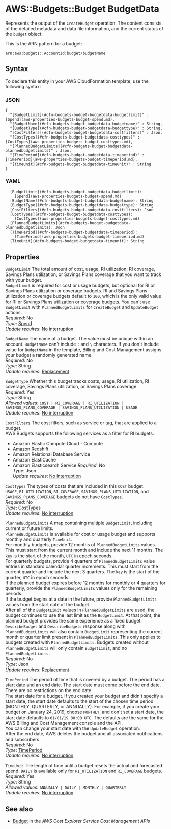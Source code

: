 # AWS::Budgets::Budget BudgetData<a name="aws-properties-budgets-budget-budgetdata"></a>

Represents the output of the `CreateBudget` operation\. The content consists of the detailed metadata and data file information, and the current status of the `budget` object\.

This is the ARN pattern for a budget: 

 `arn:aws:budgets::AccountId:budget/budgetName` 

## Syntax<a name="aws-properties-budgets-budget-budgetdata-syntax"></a>

To declare this entity in your AWS CloudFormation template, use the following syntax:

### JSON<a name="aws-properties-budgets-budget-budgetdata-syntax.json"></a>

```
{
  "[BudgetLimit](#cfn-budgets-budget-budgetdata-budgetlimit)" : [Spend](aws-properties-budgets-budget-spend.md),
  "[BudgetName](#cfn-budgets-budget-budgetdata-budgetname)" : String,
  "[BudgetType](#cfn-budgets-budget-budgetdata-budgettype)" : String,
  "[CostFilters](#cfn-budgets-budget-budgetdata-costfilters)" : Json,
  "[CostTypes](#cfn-budgets-budget-budgetdata-costtypes)" : [CostTypes](aws-properties-budgets-budget-costtypes.md),
  "[PlannedBudgetLimits](#cfn-budgets-budget-budgetdata-plannedbudgetlimits)" : Json,
  "[TimePeriod](#cfn-budgets-budget-budgetdata-timeperiod)" : [TimePeriod](aws-properties-budgets-budget-timeperiod.md),
  "[TimeUnit](#cfn-budgets-budget-budgetdata-timeunit)" : String
}
```

### YAML<a name="aws-properties-budgets-budget-budgetdata-syntax.yaml"></a>

```
  [BudgetLimit](#cfn-budgets-budget-budgetdata-budgetlimit): 
    [Spend](aws-properties-budgets-budget-spend.md)
  [BudgetName](#cfn-budgets-budget-budgetdata-budgetname): String
  [BudgetType](#cfn-budgets-budget-budgetdata-budgettype): String
  [CostFilters](#cfn-budgets-budget-budgetdata-costfilters): Json
  [CostTypes](#cfn-budgets-budget-budgetdata-costtypes): 
    [CostTypes](aws-properties-budgets-budget-costtypes.md)
  [PlannedBudgetLimits](#cfn-budgets-budget-budgetdata-plannedbudgetlimits): Json
  [TimePeriod](#cfn-budgets-budget-budgetdata-timeperiod): 
    [TimePeriod](aws-properties-budgets-budget-timeperiod.md)
  [TimeUnit](#cfn-budgets-budget-budgetdata-timeunit): String
```

## Properties<a name="aws-properties-budgets-budget-budgetdata-properties"></a>

`BudgetLimit`  <a name="cfn-budgets-budget-budgetdata-budgetlimit"></a>
The total amount of cost, usage, RI utilization, RI coverage, Savings Plans utilization, or Savings Plans coverage that you want to track with your budget\.  
 `BudgetLimit` is required for cost or usage budgets, but optional for RI or Savings Plans utilization or coverage budgets\. RI and Savings Plans utilization or coverage budgets default to `100`, which is the only valid value for RI or Savings Plans utilization or coverage budgets\. You can't use `BudgetLimit` with `PlannedBudgetLimits` for `CreateBudget` and `UpdateBudget` actions\.   
*Required*: No  
*Type*: [Spend](aws-properties-budgets-budget-spend.md)  
*Update requires*: [No interruption](https://docs.aws.amazon.com/AWSCloudFormation/latest/UserGuide/using-cfn-updating-stacks-update-behaviors.html#update-no-interrupt)

`BudgetName`  <a name="cfn-budgets-budget-budgetdata-budgetname"></a>
The name of a budget\. The value must be unique within an account\. `BudgetName` can't include `:` and `\` characters\. If you don't include value for `BudgetName` in the template, Billing and Cost Management assigns your budget a randomly generated name\.  
*Required*: No  
*Type*: String  
*Update requires*: [Replacement](https://docs.aws.amazon.com/AWSCloudFormation/latest/UserGuide/using-cfn-updating-stacks-update-behaviors.html#update-replacement)

`BudgetType`  <a name="cfn-budgets-budget-budgetdata-budgettype"></a>
Whether this budget tracks costs, usage, RI utilization, RI coverage, Savings Plans utilization, or Savings Plans coverage\.  
*Required*: Yes  
*Type*: String  
*Allowed values*: `COST | RI_COVERAGE | RI_UTILIZATION | SAVINGS_PLANS_COVERAGE | SAVINGS_PLANS_UTILIZATION | USAGE`  
*Update requires*: [No interruption](https://docs.aws.amazon.com/AWSCloudFormation/latest/UserGuide/using-cfn-updating-stacks-update-behaviors.html#update-no-interrupt)

`CostFilters`  <a name="cfn-budgets-budget-budgetdata-costfilters"></a>
The cost filters, such as service or tag, that are applied to a budget\.  
AWS Budgets supports the following services as a filter for RI budgets:  
+ Amazon Elastic Compute Cloud \- Compute
+ Amazon Redshift
+ Amazon Relational Database Service
+ Amazon ElastiCache
+ Amazon Elasticsearch Service
*Required*: No  
*Type*: Json  
*Update requires*: [No interruption](https://docs.aws.amazon.com/AWSCloudFormation/latest/UserGuide/using-cfn-updating-stacks-update-behaviors.html#update-no-interrupt)

`CostTypes`  <a name="cfn-budgets-budget-budgetdata-costtypes"></a>
The types of costs that are included in this `COST` budget\.  
 `USAGE`, `RI_UTILIZATION`, `RI_COVERAGE`, `SAVINGS_PLANS_UTILIZATION`, and `SAVINGS_PLANS_COVERAGE` budgets do not have `CostTypes`\.  
*Required*: No  
*Type*: [CostTypes](aws-properties-budgets-budget-costtypes.md)  
*Update requires*: [No interruption](https://docs.aws.amazon.com/AWSCloudFormation/latest/UserGuide/using-cfn-updating-stacks-update-behaviors.html#update-no-interrupt)

`PlannedBudgetLimits`  <a name="cfn-budgets-budget-budgetdata-plannedbudgetlimits"></a>
A map containing multiple `BudgetLimit`, including current or future limits\.  
 `PlannedBudgetLimits` is available for cost or usage budget and supports monthly and quarterly `TimeUnit`\.   
For monthly budgets, provide 12 months of `PlannedBudgetLimits` values\. This must start from the current month and include the next 11 months\. The `key` is the start of the month, `UTC` in epoch seconds\.   
For quarterly budgets, provide 4 quarters of `PlannedBudgetLimits` value entries in standard calendar quarter increments\. This must start from the current quarter and include the next 3 quarters\. The `key` is the start of the quarter, `UTC` in epoch seconds\.   
If the planned budget expires before 12 months for monthly or 4 quarters for quarterly, provide the `PlannedBudgetLimits` values only for the remaining periods\.  
If the budget begins at a date in the future, provide `PlannedBudgetLimits` values from the start date of the budget\.   
After all of the `BudgetLimit` values in `PlannedBudgetLimits` are used, the budget continues to use the last limit as the `BudgetLimit`\. At that point, the planned budget provides the same experience as a fixed budget\.   
 `DescribeBudget` and `DescribeBudgets` response along with `PlannedBudgetLimits` will also contain `BudgetLimit` representing the current month or quarter limit present in `PlannedBudgetLimits`\. This only applies to budgets created with `PlannedBudgetLimits`\. Budgets created without `PlannedBudgetLimits` will only contain `BudgetLimit`, and no `PlannedBudgetLimits`\.  
*Required*: No  
*Type*: Json  
*Update requires*: [Replacement](https://docs.aws.amazon.com/AWSCloudFormation/latest/UserGuide/using-cfn-updating-stacks-update-behaviors.html#update-replacement)

`TimePeriod`  <a name="cfn-budgets-budget-budgetdata-timeperiod"></a>
The period of time that is covered by a budget\. The period has a start date and an end date\. The start date must come before the end date\. There are no restrictions on the end date\.   
The start date for a budget\. If you created your budget and didn't specify a start date, the start date defaults to the start of the chosen time period \(MONTHLY, QUARTERLY, or ANNUALLY\)\. For example, if you create your budget on January 24, 2019, choose `MONTHLY`, and don't set a start date, the start date defaults to `01/01/19 00:00 UTC`\. The defaults are the same for the AWS Billing and Cost Management console and the API\.  
You can change your start date with the `UpdateBudget` operation\.  
After the end date, AWS deletes the budget and all associated notifications and subscribers\.  
*Required*: No  
*Type*: [TimePeriod](aws-properties-budgets-budget-timeperiod.md)  
*Update requires*: [No interruption](https://docs.aws.amazon.com/AWSCloudFormation/latest/UserGuide/using-cfn-updating-stacks-update-behaviors.html#update-no-interrupt)

`TimeUnit`  <a name="cfn-budgets-budget-budgetdata-timeunit"></a>
The length of time until a budget resets the actual and forecasted spend\. `DAILY` is available only for `RI_UTILIZATION` and `RI_COVERAGE` budgets\.   
*Required*: Yes  
*Type*: String  
*Allowed values*: `ANNUALLY | DAILY | MONTHLY | QUARTERLY`  
*Update requires*: [No interruption](https://docs.aws.amazon.com/AWSCloudFormation/latest/UserGuide/using-cfn-updating-stacks-update-behaviors.html#update-no-interrupt)

## See also<a name="aws-properties-budgets-budget-budgetdata--seealso"></a>
+  [Budget](https://docs.aws.amazon.com/aws-cost-management/latest/APIReference/API_budgets_budget.html) in the *AWS Cost Explorer Service Cost Management APIs* 